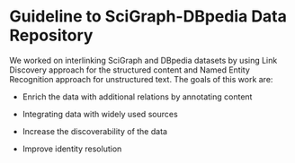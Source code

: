#  Guideline to SciGraph-DBpedia Data Repository

We worked on interlinking SciGraph and DBpedia datasets by using Link Discovery approach for the structured content and Named Entity Recognition approach for unstructured text. The goals of this work are:

* Enrich the data with additional relations by annotating content

* Integrating data with widely used sources

* Increase the discoverability of the data

* Improve identity resolution


